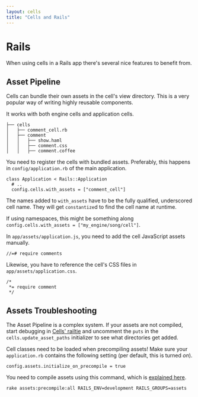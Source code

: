 ```yaml
---
layout: cells
title: "Cells and Rails"
---
```


# Rails

When using cells in a Rails app there's several nice features to benefit from.

## Asset Pipeline

Cells can bundle their own assets in the cell's view directory. This is a very popular way of writing highly reusable components.

It works with both engine cells and application cells.



	├── cells
	│   ├── comment_cell.rb
	│   ├── comment
	│   │   ├── show.haml
	│   │   ├── comment.css
	│   │   ├── comment.coffee



You need to register the cells with bundled assets. Preferably, this happens in `config/application.rb` of the main application.


	class Application < Rails::Application
	  # ..
	  config.cells.with_assets = ["comment_cell"]


The names added to `with_assets` have to be the fully qualified, underscored cell name. They will get `constantize`d to find the cell name at runtime.

If using namespaces, this might be something along `config.cells.with_assets = ["my_engine/song/cell"]`.

In `app/assets/application.js`, you need to add the cell JavaScript assets manually.


	//=# require comments


Likewise, you have to reference the cell's CSS files in `app/assets/application.css`.


	/*
	 *= require comment
	 */


## Assets Troubleshooting

The Asset Pipeline is a complex system. If your assets are not compiled, start debugging in [Cells' railtie](https://github.com/apotonick/cells/blob/master/lib/cell/railtie.rb) and uncomment the `puts` in the `cells.update_asset_paths` initializer to see what directories get added.

Cell classes need to be loaded when precompiling assets! Make sure your `application.rb` contains the following setting (per default, this is turned _on_).


	config.assets.initialize_on_precompile = true


You need to compile assets using this command, which is [explained here](http://stackoverflow.com/a/12167790/465070).


	rake assets:precompile:all RAILS_ENV=development RAILS_GROUPS=assets

